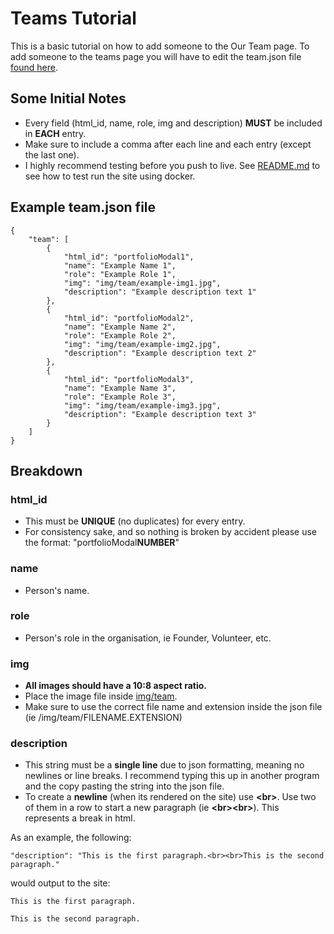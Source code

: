 # Teams Tutorial

This is a basic tutorial on how to add someone to the Our Team page. To add someone to the teams page you will have to edit the team.json file [found here](/_link/team.json).

## Some Initial Notes

- Every field (html_id, name, role, img and description) **MUST** be included in **EACH** entry.
- Make sure to include a comma after each line and each entry (except the last one).
- I highly recommend testing before you push to live. See [README.md](README.md) to see how to test run the site using docker.

## Example team.json file

    {
        "team": [
            {
                "html_id": "portfolioModal1",
                "name": "Example Name 1",
                "role": "Example Role 1",
                "img": "img/team/example-img1.jpg",
                "description": "Example description text 1"
            },
            {
                "html_id": "portfolioModal2",
                "name": "Example Name 2",
                "role": "Example Role 2",
                "img": "img/team/example-img2.jpg",
                "description": "Example description text 2"
            },
            {
                "html_id": "portfolioModal3",
                "name": "Example Name 3",
                "role": "Example Role 3",
                "img": "img/team/example-img3.jpg",
                "description": "Example description text 3"
            }
        ]
    }

## Breakdown

### html_id

- This must be **UNIQUE** (no duplicates) for every entry.
- For consistency sake, and so nothing is broken by accident please use the format: "portfolioModal**NUMBER**"

### name

- Person's name.

### role

- Person's role in the organisation, ie Founder, Volunteer, etc.

### img

- **All images should have a 10:8 aspect ratio.**
- Place the image file inside [img/team](/img/team).
- Make sure to use the correct file name and extension inside the json file (ie /img/team/FILENAME.EXTENSION)

### description

- This string must be a **single line** due to json formatting, meaning no newlines or line breaks. I recommend typing this up in another program and the copy pasting the string into the json file.
- To create a **newline** (when its rendered on the site) use **\<br>**. Use two of them in a row to start a new paragraph (ie **\<br>\<br>**). This represents a break in html.

As an example, the following:

    "description": "This is the first paragraph.<br><br>This is the second paragraph."

would output to the site:

    This is the first paragraph.

    This is the second paragraph.